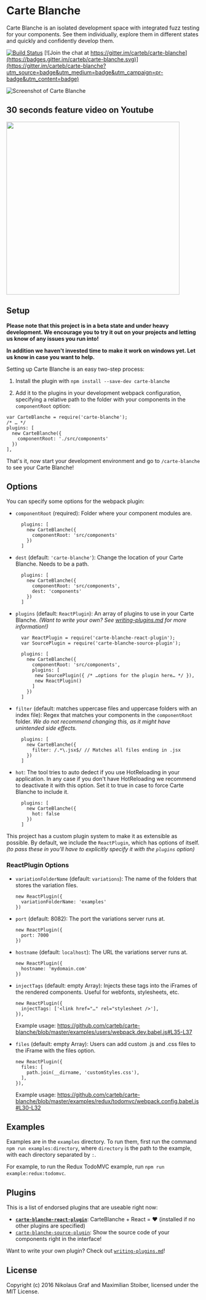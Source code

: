 # Carte Blanche

Carte Blanche is an isolated development space with integrated fuzz testing for your components. See them individually, explore them in different states and quickly and confidently develop them.

[![Build Status](https://travis-ci.org/carteb/carte-blanche.svg?branch=master)](https://travis-ci.org/carteb/carte-blanche) [![Join the chat at https://gitter.im/carteb/carte-blanche](https://badges.gitter.im/carteb/carte-blanche.svg)](https://gitter.im/carteb/carte-blanche?utm_source=badge&utm_medium=badge&utm_campaign=pr-badge&utm_content=badge)

![Screenshot of Carte Blanche](https://cloud.githubusercontent.com/assets/7525670/15761445/8ae05d4a-2918-11e6-8573-bd9bd0ef2330.png)

## 30 seconds feature video on Youtube

[<img width="450" src="http://img.youtube.com/vi/6g3-TQ6aaw8/maxresdefault.jpg" >](http://www.youtube.com/watch?v=6g3-TQ6aaw8)

## Setup

**Please note that this project is in a beta state and under heavy development. We encourage you to try it out on your projects and letting us know of any issues you run into!**

**In addition we haven't invested time to make it work on windows yet. Let us know in case you want to help.**

Setting up Carte Blanche is an easy two-step process:

1. Install the plugin with `npm install --save-dev carte-blanche`

2. Add it to the plugins in your development webpack configuration, specifying a relative path to the folder with your components in the `componentRoot` option:
  ```JS
  var CarteBlanche = require('carte-blanche');
  /* … */
  plugins: [
    new CarteBlanche({
      componentRoot: './src/components'
    })
  ],
  ```

That's it, now start your development environment and go to `/carte-blanche` to see your Carte Blanche!

## Options

You can specify some options for the webpack plugin:

- `componentRoot` (required): Folder where your component modules are.

  ```JS
    plugins: [
      new CarteBlanche({
        componentRoot: 'src/components'
      })
    ]
  ```

- `dest` (default: `'carte-blanche'`): Change the location of your Carte Blanche. Needs to be a path.

  ```JS
    plugins: [
      new CarteBlanche({
        componentRoot: 'src/components',
        dest: 'components'
      })
    ]
  ```

- `plugins` (default: `ReactPlugin`): An array of plugins to use in your Carte Blanche. *(Want to write your own? See [writing-plugins.md](./WRITING-PLUGINS.md) for more information!)*

  ```JS
    var ReactPlugin = require('carte-blanche-react-plugin');
    var SourcePlugin = require('carte-blanche-source-plugin');

    plugins: [
      new CarteBlanche({
        componentRoot: 'src/components',
        plugins: [
         new SourcePlugin({ /* …options for the plugin here… */ }),
         new ReactPlugin()
        ]
      })
    ]
  ```

- `filter` (default: matches uppercase files and uppercase folders with an index file): Regex that matches your components in the `componentRoot` folder. *We do not recommend changing this, as it might have unintended side effects.*

  ```JS
    plugins: [
      new CarteBlanche({
        filter: /.*\.jsx$/ // Matches all files ending in .jsx
      })
    ]
  ```
  
- `hot`: The tool tries to auto dedect if you use HotReloading in your application. In any case if you don't have HotReloading we recommend to deactivate it with this option. Set it to true in case to force Carte Blanche to include it.

  ```JS
    plugins: [
      new CarteBlanche({
        hot: false
      })
    ]
  ```

This project has a custom plugin system to make it as extensible as possible. By default, we include the `ReactPlugin`, which has options of itself. *(to pass these in you'll have to explicitly specify it with the `plugins` option)*

### ReactPlugin Options

- `variationFolderName` (default: `variations`): The name of the folders that stores the variation files.
  ```JS
  new ReactPlugin({
    variationFolderName: 'examples'
  })
  ```

- `port` (default: 8082): The port the variations server runs at.
  ```JS
  new ReactPlugin({
    port: 7000
  })
  ```

- `hostname` (default: `localhost`): The URL the variations server runs at.
  ```JS
  new ReactPlugin({
    hostname: 'mydomain.com'
  })
  ```
  
- `injectTags` (default: empty Array): Injects these tags into the iFrames of the rendered components. Useful for webfonts, stylesheets, etc.
  ```JS
  new ReactPlugin({
    injectTags: ['<link href="…" rel="stylesheet />'],
  }),
  ```
  Example usage: https://github.com/carteb/carte-blanche/blob/master/examples/users/webpack.dev.babel.js#L35-L37

- `files` (default: empty Array): Users can add custom .js and .css files to the iFrame with the files option.
  ```JS
  new ReactPlugin({
    files: [
      path.join(__dirname, 'customStyles.css'),
    ],
  }),
  ```
  Example usage: https://github.com/carteb/carte-blanche/blob/master/examples/redux/todomvc/webpack.config.babel.js#L30-L32

## Examples

Examples are in the `examples` directory. To run them, first run the command `npm run examples:directory`, where `directory` is the path to the example, with each directory separated by `:`.

For example, to run the Redux TodoMVC example, run `npm run example:redux:todomvc`.

## Plugins

This is a list of endorsed plugins that are useable right now:

- **[`carte-blanche-react-plugin`](./plugins/react)**: CarteBlanche + React = ❤︎ (installed if no other plugins are specified)
- [`carte-blanche-source-plugin`](./plugins/source): Show the source code of your components right in the interface!

Want to write your own plugin? Check out [`writing-plugins.md`](./WRITING-PLUGINS.md)!

## License

Copyright (c) 2016 Nikolaus Graf and Maximilian Stoiber, licensed under the MIT License.
